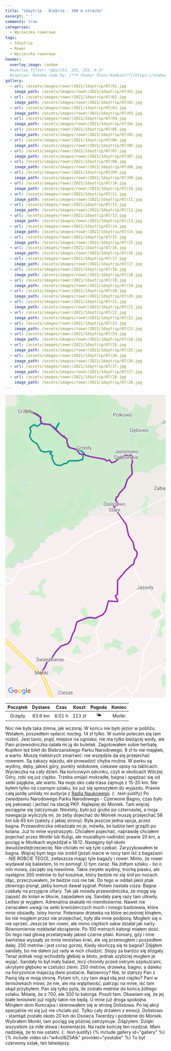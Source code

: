```yaml
---
title: "1daytrip - Biebrza - 300 m strachu"
excerpt: " "
comments: true
categories:
  - Wycieczka rowerowa
tags:
  - 1daytrip
  - Rower  
  - Wycieczka rowerowa
header:
  overlay_image: random
  #overlay_filter: rgba(255, 255, 255, 0.3)
  #caption: Random code by: [**© Shahar Shani-Kadmiel**](https://shaharkadmiel.github.io)"
gallery:
  - url: /assets/images/rower/2021/1daytrip/07/01.jpg
    image_path: /assets/images/rower/2021/1daytrip/07/01.jpg
  - url: /assets/images/rower/2021/1daytrip/07/02.jpg
    image_path: /assets/images/rower/2021/1daytrip/07/02.jpg
  - url: /assets/images/rower/2021/1daytrip/07/03.jpg
    image_path: /assets/images/rower/2021/1daytrip/07/03.jpg
  - url: /assets/images/rower/2021/1daytrip/07/04.jpg
    image_path: /assets/images/rower/2021/1daytrip/07/04.jpg
  - url: /assets/images/rower/2021/1daytrip/07/05.jpg
    image_path: /assets/images/rower/2021/1daytrip/07/05.jpg
  - url: /assets/images/rower/2021/1daytrip/07/06.jpg
    image_path: /assets/images/rower/2021/1daytrip/07/06.jpg
  - url: /assets/images/rower/2021/1daytrip/07/07.jpg
    image_path: /assets/images/rower/2021/1daytrip/07/07.jpg
  - url: /assets/images/rower/2021/1daytrip/07/08.jpg
    image_path: /assets/images/rower/2021/1daytrip/07/08.jpg
  - url: /assets/images/rower/2021/1daytrip/07/09.jpg
    image_path: /assets/images/rower/2021/1daytrip/07/09.jpg
  - url: /assets/images/rower/2021/1daytrip/07/10.jpg
    image_path: /assets/images/rower/2021/1daytrip/07/10.jpg
  - url: /assets/images/rower/2021/1daytrip/07/11.jpg
    image_path: /assets/images/rower/2021/1daytrip/07/11.jpg
  - url: /assets/images/rower/2021/1daytrip/07/12.jpg
    image_path: /assets/images/rower/2021/1daytrip/07/12.jpg
  - url: /assets/images/rower/2021/1daytrip/07/13.jpg
    image_path: /assets/images/rower/2021/1daytrip/07/13.jpg
  - url: /assets/images/rower/2021/1daytrip/07/14.jpg
    image_path: /assets/images/rower/2021/1daytrip/07/14.jpg
  - url: /assets/images/rower/2021/1daytrip/07/15.jpg
    image_path: /assets/images/rower/2021/1daytrip/07/15.jpg
  - url: /assets/images/rower/2021/1daytrip/07/16.jpg
    image_path: /assets/images/rower/2021/1daytrip/07/16.jpg
  - url: /assets/images/rower/2021/1daytrip/07/17.jpg
    image_path: /assets/images/rower/2021/1daytrip/07/17.jpg
  - url: /assets/images/rower/2021/1daytrip/07/18.jpg
    image_path: /assets/images/rower/2021/1daytrip/07/18.jpg
  - url: /assets/images/rower/2021/1daytrip/07/19.jpg
    image_path: /assets/images/rower/2021/1daytrip/07/19.jpg
  - url: /assets/images/rower/2021/1daytrip/07/20.jpg
    image_path: /assets/images/rower/2021/1daytrip/07/20.jpg
  - url: /assets/images/rower/2021/1daytrip/07/21.jpg
    image_path: /assets/images/rower/2021/1daytrip/07/21.jpg
  - url: /assets/images/rower/2021/1daytrip/07/22.jpg
    image_path: /assets/images/rower/2021/1daytrip/07/22.jpg
  - url: /assets/images/rower/2021/1daytrip/07/23.jpg
    image_path: /assets/images/rower/2021/1daytrip/07/23.jpg
  - url: /assets/images/rower/2021/1daytrip/07/24.jpg
    image_path: /assets/images/rower/2021/1daytrip/07/24.jpg
  - url: /assets/images/rower/2021/1daytrip/07/25.jpg
    image_path: /assets/images/rower/2021/1daytrip/07/25.jpg
  - url: /assets/images/rower/2021/1daytrip/07/26.jpg
    image_path: /assets/images/rower/2021/1daytrip/07/26.jpg
  - url: /assets/images/rower/2021/1daytrip/07/27.jpg
    image_path: /assets/images/rower/2021/1daytrip/07/27.jpg
  - url: /assets/images/rower/2021/1daytrip/07/28.jpg
    image_path: /assets/images/rower/2021/1daytrip/07/28.jpg
---
```

![mapka](/assets/images/rower/2021/1daytrip/07/mapka.png)

|Początek|Dystans|Czas|Koszt|Pogoda|Koniec|
|:---:|:---:|:---:|:---:|:---:|:---:|
|Grzędy|63.6 km|6:01 h|113 zł|🌤️|Mońki|

Noc nie była taka zimna, jak wczoraj. W końcu nie było jezior w pobliżu. Wstałem, poszedłem opłacić nocleg. 14 zł tylko. W sumie polecam się tam rozbić. Jest tanio, prąd, miejsce na ognisko; nie ma tylko bieżącej wody, ale Pani przewodniczka nalała mi ją do butelek. Zagotowałem sobie herbatę. Kupiłem też bilet do Biebrzanskiego Parku Narodowego. 8 zł to nie majątek, a warto. Muszę niektórych zmartwić: nie wszędzie da się przejechać rowerem. Są zakazy wjazdu, ale prowadzić chyba można. W parku są wydmy, dęby, jakieś góry, punkty widokowe, ciekawe opisy na tablicach. Wycieczka na cały dzień. Na końcowym odcinku, czyli w okolicach Wilczej Góry, robi się już ciężko. Trzeba omijać mokradła, bagna i opędzać się od setki pająków, ale warto. Na moje oko cała trasa zajmuje z 15-20 km. Nie byłem tylko na czarnym szlaku, bo już się spieszyłem do wyjazdu. Prawie całą jazdę umilały mi audycje z [Radia Naukowego](https://radionaukowe.pl/).
{: .text-justify}
Po zwiedzeniu Narodowego Parku Narodowego - Czerwone Bagno, czas było się pakować i jechać na stację PKP. Najlepiej do Moniek. Tam więcej pociągów się zatrzymuje. Niestety, było już grubo po czternastej, a moja nawigacja wyliczyła mi, że żeby dojechać do Moniek muszę przejechać 58 km lub 65 km (zależy z jakiej strony). Była jeszcze jedna opcja, przez bagna. Przewodniczka odradzała mi je; mówiła, że ludzie tam grzęźli po kolana. Już to mnie wystraszyło. Chciałem pojechać, naprawdę chciałem pojechać przez Wrotki lub Kuligi, ale musiałbym nadrobić prawie 20 km, a pociąg w Mońkach wyjeżdżał o 18.12. Następny był około dwudziestejtrzecieciej. Nie chciało mi się tyle czekać. Zaryzykowałem te bagna. Więcej bym tego nie zrobił (jeżeli macie w nocy tam iść z bagażami - NIE RÓBCIE TEGO), zwłaszcza mając tyle bagaży i rower. Mimo, że rower wydawał się balastem, to mi pomógł. O tym zaraz. Na żółtym szlaku - bo o nim mowa, zaczęło się niewinnie. Takie zwykłe wydmy, trochę piasku, ale następne 300 metrów to był koszmar, który bedzie mi się śnił po nocach. Idąc, przeczuwałem, że bedzie coś nie tak. Do tego w oddali jakiś ptak złowrogo pisnął, jakby komuś dawał sygnał. Potem nastała cisza. Bagna czekały na przyjęcie ofiary. Tak jak mówiła przewodniczka, że mogę się zapaść do kolan w błocie, zapadałem się. Sandały parę razy tam utkwiły. Ledwo je wyjąłem. Adrenalina skakała mi niemiłosiernie. Nawet nie zwracałem uwagi na setki krwiożerczych much i innego badziewia, które mnie obsiadły. Istny horror. Połamane drzewka na które wcześniej klnąłem, bo nie mogłem przez nie przejechać, były dla mnie podporą. Mogłem się o nie oprzeć. Jeszcze ten rower, ale mimo ciężkich sakw działał jak narty. Równomiernie rozkładał obciążenie. Po 100 metrach katorgi miałem dość. Do tego nad głową przelatywały jakieś czarne ptaki. Komary, gzy i inne świństwa wyssały ze mnie mnóstwo krwi, ale się przemogłem i poszedłem dalej. 200 metrów i jest coraz gorzej. Kiedy skończą się te bagna? Zdjąłem sandały, bo nie dałem już rady w nich chodzić. Stopy za bardzo się ślizgały. Teraz jednak nogi wchodziły głebiej w błoto, jednak szybciej mogłem je wyjąć. Sandały to był mały balast, lecz chroniły przed ostrymi szpikulcami, ukrytymi głęboko w czeluści ziemi. 250 metrów, drzewka, bagno, a daleko na horyzoncie majaczą dwie postacie. Ratownicy? Nie, to starszy Pan z Panią idą w moją stronę. Pytam ich, czy tam skąd idą jest ciężko? Pani w tenisówkach mówi, że nie, ale ma wątpliwość, patrząc na mnie, iść tam skąd przybyłem. Pan się tylko pyta, ile zostało metrów do końca żółtego szlaku. Mówię, że z 700, ale 300 to katorga. Poszli tam. Obawiam się, że jej białe tenisówki już nigdy takie nie będą. U mnie już droga spokojna. Minąłem dom Rumcajsa i skierowałem się w stronę Dolistowa. Po tej akcji specjalnie mi się już nie chciało pić. Tylko cały drżałem z emocji. Dolistowo - stamtąd zostało około 20 km do Osowca Twierdzy i podobnie do Moniek. Wybrałem Monki, tam pociąg się później zatrzymuje. Zdążyłem. Dzięki wszystkim za miłe słowa i komentarze. Na razie kończę ten rozdzial. Mam nadzieję, że to nie ostatni.
{: .text-justify}
{% include gallery id="gallery" %}
{% include video id="w4vzl8Z5Aik" provider="youtube" %}
To był czerwony szlak, ten łatwiejszy.
